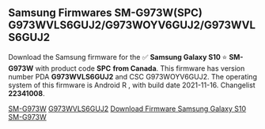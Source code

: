 <h2>Samsung Firmwares SM-G973W(SPC) G973WVLS6GUJ2/G973WOYV6GUJ2/G973WVLS6GUJ2</h2>
Download the Samsung firmware for the ✅ <strong>Samsung Galaxy S10 </strong> ⭐ <strong>SM-G973W</strong> with product code <strong>SPC</strong> <strong> from Canada</strong>. This firmware has version number PDA <strong>G973WVLS6GUJ2</strong> and CSC G973WOYV6GUJ2. The operating system of this firmware is Android R , with build date 2021-11-16. Changelist <strong>22341008</strong>.


[SM-G973W](https://samfirm.shop/samsung/model/SM-G973W)
[G973WVLS6GUJ2](https://samfirm.shop/samsung/pda/G973WVLS6GUJ2)
[Download Firmware Samsung Galaxy S10 SM-G973W](https://samfirm.shop/samsung/firmware/474603)
